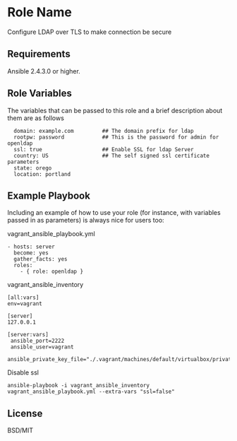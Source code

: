 Role Name
=========

Configure LDAP over TLS to make connection be secure

Requirements
------------

Ansible 2.4.3.0 or higher.


Role Variables
--------------

The variables that can be passed to this role and a brief description about them are as follows

```
  domain: example.com         ## The domain prefix for ldap
  rootpw: password            ## This is the password for admin for openldap
  ssl: true                   ## Enable SSL for ldap Server
  country: US                 ## The self signed ssl certificate parameters
  state: orego
  location: portland
```


Example Playbook
----------------

Including an example of how to use your role (for instance, with variables passed in as parameters) is always nice for users too:

vagrant_ansible_playbook.yml

```
- hosts: server
  become: yes
  gather_facts: yes
  roles:
    - { role: openldap }
```

vagrant_ansible_inventory

```
[all:vars]
env=vagrant

[server]
127.0.0.1

[server:vars]
 ansible_port=2222
 ansible_user=vagrant
 ansible_private_key_file="./.vagrant/machines/default/virtualbox/private_key"
```

Disable ssl

```
ansible-playbook -i vagrant_ansible_inventory vagrant_ansible_playbook.yml --extra-vars "ssl=false"
```

License
-------

BSD/MIT
